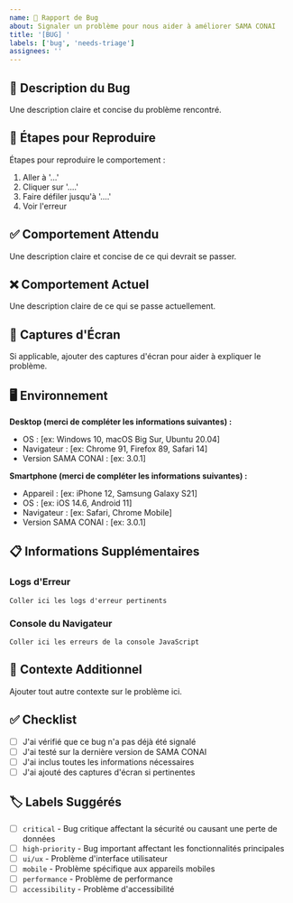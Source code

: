 ```yaml
---
name: 🐛 Rapport de Bug
about: Signaler un problème pour nous aider à améliorer SAMA CONAI
title: '[BUG] '
labels: ['bug', 'needs-triage']
assignees: ''
---
```


## 🐛 Description du Bug

Une description claire et concise du problème rencontré.

## 🔄 Étapes pour Reproduire

Étapes pour reproduire le comportement :
1. Aller à '...'
2. Cliquer sur '....'
3. Faire défiler jusqu'à '....'
4. Voir l'erreur

## ✅ Comportement Attendu

Une description claire et concise de ce qui devrait se passer.

## ❌ Comportement Actuel

Une description claire de ce qui se passe actuellement.

## 📸 Captures d'Écran

Si applicable, ajouter des captures d'écran pour aider à expliquer le problème.

## 🖥️ Environnement

**Desktop (merci de compléter les informations suivantes) :**
 - OS : [ex: Windows 10, macOS Big Sur, Ubuntu 20.04]
 - Navigateur : [ex: Chrome 91, Firefox 89, Safari 14]
 - Version SAMA CONAI : [ex: 3.0.1]

**Smartphone (merci de compléter les informations suivantes) :**
 - Appareil : [ex: iPhone 12, Samsung Galaxy S21]
 - OS : [ex: iOS 14.6, Android 11]
 - Navigateur : [ex: Safari, Chrome Mobile]
 - Version SAMA CONAI : [ex: 3.0.1]

## 📋 Informations Supplémentaires

### Logs d'Erreur
```
Coller ici les logs d'erreur pertinents
```

### Console du Navigateur
```
Coller ici les erreurs de la console JavaScript
```

## 🔗 Contexte Additionnel

Ajouter tout autre contexte sur le problème ici.

## ✅ Checklist

- [ ] J'ai vérifié que ce bug n'a pas déjà été signalé
- [ ] J'ai testé sur la dernière version de SAMA CONAI
- [ ] J'ai inclus toutes les informations nécessaires
- [ ] J'ai ajouté des captures d'écran si pertinentes

## 🏷️ Labels Suggérés

- [ ] `critical` - Bug critique affectant la sécurité ou causant une perte de données
- [ ] `high-priority` - Bug important affectant les fonctionnalités principales
- [ ] `ui/ux` - Problème d'interface utilisateur
- [ ] `mobile` - Problème spécifique aux appareils mobiles
- [ ] `performance` - Problème de performance
- [ ] `accessibility` - Problème d'accessibilité